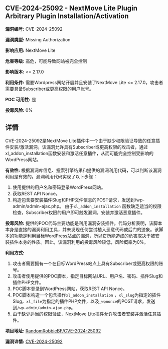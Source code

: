 ## CVE-2024-25092 - NextMove Lite Plugin Arbitrary Plugin Installation/Activation

**漏洞编号:** CVE-2024-25092

**漏洞类型:** Missing Authorization

**影响应用:** NextMove Lite

**危害等级:** 高危，可能导致网站被完全控制

**影响版本:** <= 2.17.0

**利用条件:** 需要Wordpress网站开启并且安装了NextMove Lite <= 2.17.0，攻击者需要具备Subscriber或更高权限的用户账号。

**POC 可用性:** 是

**投毒风险:** 0%

## 详情

CVE-2024-25092是NextMove Lite插件中一个由于缺少权限验证导致的任意插件安装/激活漏洞。该漏洞允许具有Subscriber或更高权限的攻击者，通过xl_addon_installation函数安装和激活任意插件，从而可能完全控制受影响的WordPress网站。

**有效性:**
根据漏洞库信息、搜索引擎结果和提供的漏洞利用代码，可以判断该漏洞利用是有效的。漏洞利用代码实现了以下步骤：
1.  使用提供的用户名和密码登录WordPress网站。
2.  获取REST API Nonce。
3.  构造包含要安装插件Slug和PHP文件信息的POST请求，发送到/wp-admin/admin-ajax.php。
由于`xl_addon_installation` 函数缺乏适当的权限检查，Subscriber权限的用户即可触发漏洞，安装并激活恶意插件。

**投毒风险:**
提供的POC代码主要功能是利用漏洞安装插件。代码分析表明，该脚本本身是直接的漏洞利用工具，并未发现任何尝试植入恶意代码或后门的迹象。该脚本的功能是利用目标WordPress站点的漏洞，所以它所能造成的危害取决于被安装插件本身的性质。因此，该漏洞利用的投毒风险较低，风险概率为0%。

**利用方式:**
1.  攻击者需要拥有一个在目标WordPress站点上具有Subscriber或更高权限的账号。
2.  攻击者使用提供的POC脚本，指定目标网站URL、用户名、密码、插件Slug和插件PHP文件。
3.  POC脚本登录到WordPress网站，获取REST API Nonce。
4.  POC脚本构造一个包含操作`xl_addon_installation` ，`xl_slug`为指定的插件Slug，`xl_file`为指定的插件PHP文件，以及`_wpnonce`的POST请求，发送到`/wp-admin/admin-ajax.php`。
5.  由于缺少适当的权限验证，NextMove Lite插件允许攻击者安装并激活任意插件。

**项目地址:** [RandomRobbieBF/CVE-2024-25092](https://github.com/RandomRobbieBF/CVE-2024-25092)

**漏洞详情:** [CVE-2024-25092](https://nvd.nist.gov/vuln/detail/CVE-2024-25092)